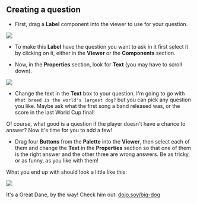 ## Creating a question

+ First, drag a **Label** component into the viewer to use for your question. 

![](/images/Label.png)


+ To make this **Label** have the question you want to ask in it first select it by clicking on it, either in the **Viewer** or the **Components** section. 

+ Now, in the **Properties** section, look for **Text** (you may have to scroll down). 

![](/images/Properties-text.png)  
  
+ Change the text in the **Text** box to your question. I'm going to go with `What breed is the world's largest dog?` but you can pick any question you like. Maybe ask what the first song a band released was, or the score in the last World Cup final!

Of course, what good is a question if the player doesn't have a chance to answer? Now it's time for you to add a few! 

+ Drag four **Buttons** from the **Palette** into the **Viewer**, then select each of them and change the **Text** in the **Properties** section so that one of them is the right answer and the other three are wrong answers. Be as tricky, or as funny, as you like with them!

What you end up with should look a little like this: 

![](/images/qn1.png)

It's a Great Dane, by the way! Check him out: [dojo.soy/big-dog](http://dojo.soy/big-dog)